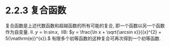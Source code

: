 # 2.2.3 复合函数
复合函数是上述代数函数和超越函数的所有可能的复合, 即一个函数以另一个函数作为自变量.
II. $y = \ln \sin x,\;$ IIB: $y = \frac{\ln x + \sqrt{\arcsin x}}{{x}^{2} + 5{\mathrm{e}}^{x}}.$
有限多个初等函数的这种复合可再次得到一个初等函数.